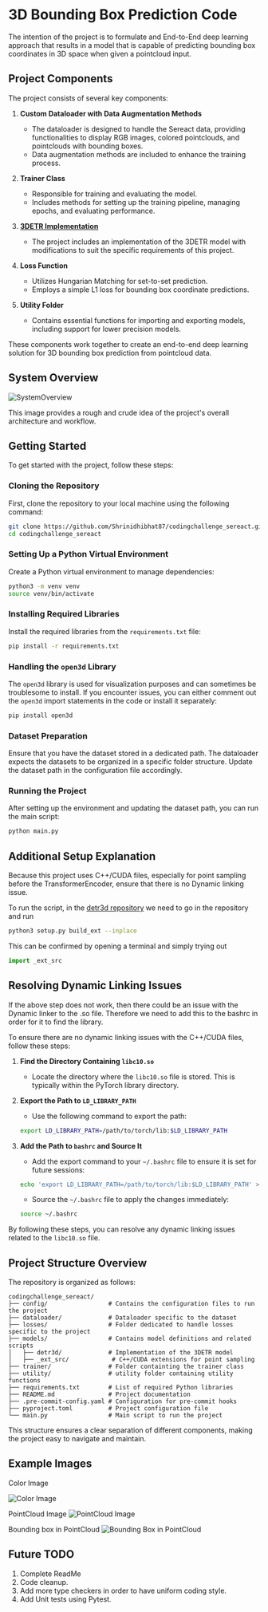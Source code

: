 # 3D Bounding Box Prediction Code

The intention of the project is to formulate and End-to-End deep learning approach that results in a model that is capable of predicting bounding box coordinates in 3D space when given a pointcloud input.

## Project Components

The project consists of several key components:

1. **Custom Dataloader with Data Augmentation Methods**
    - The dataloader is designed to handle the Sereact data, providing functionalities to display RGB images, colored pointclouds, and pointclouds with bounding boxes.
    - Data augmentation methods are included to enhance the training process.

2. **Trainer Class**
    - Responsible for training and evaluating the model.
    - Includes methods for setting up the training pipeline, managing epochs, and evaluating performance.

3. **[3DETR Implementation](https://github.com/facebookresearch/3detr/tree/main)**
    - The project includes an implementation of the 3DETR model with modifications to suit the specific requirements of this project.

4. **Loss Function**
    - Utilizes Hungarian Matching for set-to-set prediction.
    - Employs a simple L1 loss for bounding box coordinate predictions.

5. **Utility Folder**
    - Contains essential functions for importing and exporting models, including support for lower precision models.

These components work together to create an end-to-end deep learning solution for 3D bounding box prediction from pointcloud data.

## System Overview

![SystemOverview](https://github.com/user-attachments/assets/1a9b0ea0-0f18-4258-96ac-86e484c40e1c)

This image provides a rough and crude idea of the project's overall architecture and workflow.


## Getting Started

To get started with the project, follow these steps:

### Cloning the Repository

First, clone the repository to your local machine using the following command:

```bash
git clone https://github.com/Shrinidhibhat87/codingchallenge_sereact.git
cd codingchallenge_sereact
```

### Setting Up a Python Virtual Environment

Create a Python virtual environment to manage dependencies:

```bash
python3 -m venv venv
source venv/bin/activate
```

### Installing Required Libraries

Install the required libraries from the `requirements.txt` file:

```bash
pip install -r requirements.txt
```

### Handling the `open3d` Library

The `open3d` library is used for visualization purposes and can sometimes be troublesome to install. If you encounter issues, you can either comment out the `open3d` import statements in the code or install it separately:

```bash
pip install open3d
```

### Dataset Preparation

Ensure that you have the dataset stored in a dedicated path. The dataloader expects the datasets to be organized in a specific folder structure. Update the dataset path in the configuration file accordingly.

### Running the Project

After setting up the environment and updating the dataset path, you can run the main script:

```bash
python main.py
```

## Additional Setup Explanation
Because this project uses C++/CUDA files, especially for point sampling before the TransformerEncoder, ensure that there is no Dynamic linking issue.

To run the script, in the [detr3d repository](models/detr3d/setup.py) we need to go in the repository and run
```bash
python3 setup.py build_ext --inplace
```
This can be confirmed by opening a terminal and simply trying out

```python
import _ext_src
```

## Resolving Dynamic Linking Issues
If the above step does not work, then there could be an issue with the Dynamic linker to the .so file. Therefore we need to add this to the bashrc in order for it to find the library.

To ensure there are no dynamic linking issues with the C++/CUDA files, follow these steps:

1. **Find the Directory Containing `libc10.so`**
    - Locate the directory where the `libc10.so` file is stored. This is typically within the PyTorch library directory.

2. **Export the Path to `LD_LIBRARY_PATH`**
    - Use the following command to export the path:
    ```bash
    export LD_LIBRARY_PATH=/path/to/torch/lib:$LD_LIBRARY_PATH
    ```

3. **Add the Path to `bashrc` and Source It**
    - Add the export command to your `~/.bashrc` file to ensure it is set for future sessions:
    ```bash
    echo 'export LD_LIBRARY_PATH=/path/to/torch/lib:$LD_LIBRARY_PATH' >> ~/.bashrc
    ```
    - Source the `~/.bashrc` file to apply the changes immediately:
    ```bash
    source ~/.bashrc
    ```

By following these steps, you can resolve any dynamic linking issues related to the `libc10.so` file.

## Project Structure Overview

The repository is organized as follows:

```
codingchallenge_sereact/
├── config/                 # Contains the configuration files to run the project
├── dataloader/             # Dataloader specific to the dataset
├── losses/                 # Folder dedicated to handle losses specific to the project
├── models/                 # Contains model definitions and related scripts
│   ├── detr3d/             # Implementation of the 3DETR model
│   ├── _ext_src/            # C++/CUDA extensions for point sampling
├── trainer/                # Folder containting the trainer class
├── utility/                # utility folder containing utility functions
├── requirements.txt        # List of required Python libraries
├── README.md               # Project documentation
├── .pre-commit-config.yaml # Configuration for pre-commit hooks
├── pyproject.toml          # Project configuration file
└── main.py                 # Main script to run the project
```

This structure ensures a clear separation of different components, making the project easy to navigate and maintain.
## Example Images

Color Image

![Color Image](https://github.com/Shrinidhibhat87/codingchallenge_sereact/assets/36807594/13413e67-431b-41d8-93a3-4528204756b8)


PointCloud Image
![PointCloud Image](https://github.com/Shrinidhibhat87/codingchallenge_sereact/assets/36807594/2cfab025-5846-4a68-929a-f0fec378f56f)


Bounding box in PointCloud
![Bounding Box in PointCloud](https://github.com/Shrinidhibhat87/codingchallenge_sereact/assets/36807594/d1318e70-076b-4b6f-b4fa-d411a42b4b36)

## Future TODO

1. Complete ReadMe
2. Code cleanup.
3. Add more type checkers in order to have uniform coding style.
4. Add Unit tests using Pytest.
